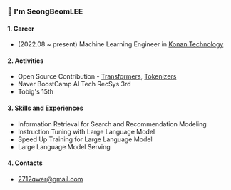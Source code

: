 ### 👋 I'm SeongBeomLEE

#### 1. Career
- (2022.08 ~ present) Machine Learning Engineer in [Konan Technology](https://www.konantech.com/)

#### 2. Activities
- Open Source Contribution - [Transformers](https://github.com/huggingface/transformers/commits?author=SeongBeomLEE), [Tokenizers](https://github.com/huggingface/tokenizers/commits?author=SeongBeomLEE)
- Naver BoostCamp AI Tech RecSys 3rd
- Tobig's 15th

#### 3. Skills and Experiences
- Information Retrieval for Search and Recommendation Modeling
- Instruction Tuning with Large Language Model
- Speed Up Training for Large Language Model
- Large Language Model Serving

#### 4. Contacts
- 2712qwer@gmail.com
